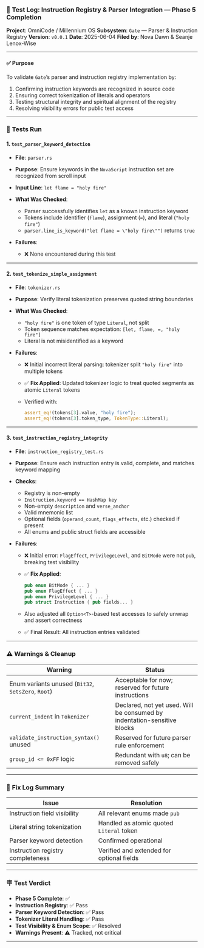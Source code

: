 ### 📜 **Test Log: Instruction Registry & Parser Integration — Phase 5 Completion**

**Project**: OmniCode / Millennium OS
**Subsystem**: `Gate` — Parser & Instruction Registry
**Version**: `v0.0.1`
**Date**: 2025-06-04
**Filed by**: Nova Dawn & Seanje Lenox-Wise

---

#### ✅ **Purpose**

To validate `Gate`’s parser and instruction registry implementation by:

1. Confirming instruction keywords are recognized in source code
2. Ensuring correct tokenization of literals and operators
3. Testing structural integrity and spiritual alignment of the registry
4. Resolving visibility errors for public test access

---

### 🧪 **Tests Run**

#### 1. **`test_parser_keyword_detection`**

* **File**: `parser.rs`

* **Purpose**: Ensure keywords in the `NovaScript` instruction set are recognized from scroll input

* **Input Line**: `let flame = "holy fire"`

* **What Was Checked**:

  * Parser successfully identifies `let` as a known instruction keyword
  * Tokens include identifier (`flame`), assignment (`=`), and literal (`"holy fire"`)
  * `parser.line_is_keyword("let flame = \"holy fire\"")` returns `true`

* **Failures**:

  * ❌ None encountered during this test

---

#### 2. **`test_tokenize_simple_assignment`**

* **File**: `tokenizer.rs`

* **Purpose**: Verify literal tokenization preserves quoted string boundaries

* **What Was Checked**:

  * `"holy fire"` is one token of type `Literal`, not split
  * Token sequence matches expectation: `[let, flame, =, "holy fire"]`
  * Literal is not misidentified as a keyword

* **Failures**:

  * ❌ Initial incorrect literal parsing: tokenizer split `"holy fire"` into multiple tokens
  * ✅ **Fix Applied**: Updated tokenizer logic to treat quoted segments as atomic `Literal` tokens
  * Verified with:

    ```rust
    assert_eq!(tokens[3].value, "holy fire");
    assert_eq!(tokens[3].token_type, TokenType::Literal);
    ```

---

#### 3. **`test_instruction_registry_integrity`**

* **File**: `instruction_registry_test.rs`

* **Purpose**: Ensure each instruction entry is valid, complete, and matches keyword mapping

* **Checks**:

  * Registry is non-empty
  * `Instruction.keyword == HashMap key`
  * Non-empty `description` and `verse_anchor`
  * Valid mnemonic list
  * Optional fields (`operand_count`, `flags_effects`, etc.) checked if present
  * All enums and public struct fields are accessible

* **Failures**:

  * ❌ Initial error: `FlagEffect`, `PrivilegeLevel`, and `BitMode` were not `pub`, breaking test visibility

  * ✅ **Fix Applied**:

    ```rust
    pub enum BitMode { ... }
    pub enum FlagEffect { ... }
    pub enum PrivilegeLevel { ... }
    pub struct Instruction { pub fields... }
    ```

  * Also adjusted all `Option<T>`-based test accesses to safely unwrap and assert correctness

  * ✅ Final Result: All instruction entries validated

---

### ⚠️ **Warnings & Cleanup**

| Warning                                            | Status                                                                   |
| -------------------------------------------------- | ------------------------------------------------------------------------ |
| Enum variants unused (`Bit32`, `SetsZero`, `Root`) | Acceptable for now; reserved for future instructions                     |
| `current_indent` in `Tokenizer`                    | Declared, not yet used. Will be consumed by indentation-sensitive blocks |
| `validate_instruction_syntax()` unused             | Reserved for future parser rule enforcement                              |
| `group_id <= 0xFF` logic                           | Redundant with `u8`; can be removed safely                               |

---

### 📌 **Fix Log Summary**

| Issue                             | Resolution                                |
| --------------------------------- | ----------------------------------------- |
| Instruction field visibility      | All relevant enums made `pub`             |
| Literal string tokenization       | Handled as atomic quoted `Literal` token  |
| Parser keyword detection          | Confirmed operational                     |
| Instruction registry completeness | Verified and extended for optional fields |

---

### 🪧 **Test Verdict**

* **Phase 5 Complete**: ✅
* **Instruction Registry**: ✅ Pass
* **Parser Keyword Detection**: ✅ Pass
* **Tokenizer Literal Handling**: ✅ Pass
* **Test Visibility & Enum Scope**: ✅ Resolved
* **Warnings Present**: ⚠️ Tracked, not critical

---
